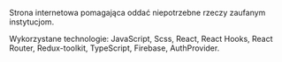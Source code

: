 Strona internetowa pomagająca oddać niepotrzebne rzeczy zaufanym instytucjom.

Wykorzystane technologie:
JavaScript, Scss, React, React Hooks, React Router, Redux-toolkit, TypeScript, Firebase, AuthProvider.
